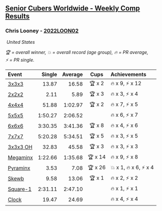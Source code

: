 <style>table {white-space: nowrap;}</style>
<link rel="stylesheet" type="text/css" href="/scw-comp/css/flags.css" />

## [Senior Cubers Worldwide - Weekly Comp Results](/scw-comp/results/)
### Chris Looney - [2022LOON02](https://www.worldcubeassociation.org/persons/2022LOON02)

<i class="flag flag-US" />&nbsp;United States

<span style="white-space: nowrap;">🏆 = overall winner</span>, <span style="white-space: nowrap;">💥 = overall record (age group)</span>, <span style="white-space: nowrap;">🔥 = PR average</span>, <span style="white-space: nowrap;">⚡ = PR single</span>.

| Event | Single | Average | Cups | Achievements|
| :-- | --: | --: | :--: | :-- |
| [3x3x3](333.md) | 13.87 | 16.58 | 🏆 x 2 | 🔥 x 9, ⚡ x 12 |
| [2x2x2](222.md) | 2.11 | 5.89 | 🏆 x 3 | 🔥 x 3, ⚡ x 4 |
| [4x4x4](444.md) | 51.88 | 1:02.97 | 🏆 x 2 | 🔥 x 7, ⚡ x 5 |
| [5x5x5](555.md) | 1:50.27 | 2:06.52 |  | 🔥 x 6, ⚡ x 7 |
| [6x6x6](666.md) | 3:30.35 | 3:41.36 | 🏆 x 8 | 🔥 x 4, ⚡ x 6 |
| [7x7x7](777.md) | 5:20.28 | 5:34.51 | 🏆 x 5 | 🔥 x 3, ⚡ x 5 |
| [3x3x3 OH](333oh.md) | 32.83 | 45.58 | 🏆 x 3 | 🔥 x 3, ⚡ x 3 |
| [Megaminx](minx.md) | 1:22.66 | 1:35.68 | 🏆 x 14 | 🔥 x 9, ⚡ x 8 |
| [Pyraminx](pyram.md) | 3.53 | 7.08 | 🏆 x 26 | 💥 x 1, 🔥 x 6, ⚡ x 4 |
| [Skewb](skewb.md) | 9.58 | 13.06 | 🏆 x 1 | 🔥 x 2, ⚡ x 2 |
| [Square-1](sq1.md) | 2:31.11 | 2:47.10 |  | 🔥 x 1, ⚡ x 1 |
| [Clock](clock.md) | 19.47 | 24.69 |  | 🔥 x 4, ⚡ x 4 |

<!-- Global site tag (gtag.js) - Google Analytics -->
<script async src="https://www.googletagmanager.com/gtag/js?id=UA-86348435-3"></script>
<script>window.dataLayer = window.dataLayer || []; function gtag() {dataLayer.push(arguments);} gtag('js', new Date()); gtag('config', 'UA-86348435-3');</script>
